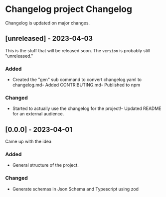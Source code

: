 <!--
NOTE! This is an auto-generated changelog file.
Edit changelog.yaml instead of this otherwise changes will likely be lost.
-->

# Changelog project Changelog

Changelog is updated on major changes.

## [unreleased] - 2023-04-03

This is the stuff that will be released soon. The `version` is probably still "unreleased."

### Added

- Created the "gen" sub command to convert changelog.yaml to changelog.md- Added CONTRIBUTING.md- Published to npm

### Changed

- Started to actually use the changelog for the project!- Updated README for an external audience.

## [0.0.0] - 2023-04-01

Came up with the idea

### Added

- General structure of the project.

### Changed

- Generate schemas in Json Schema and Typescript using zod

